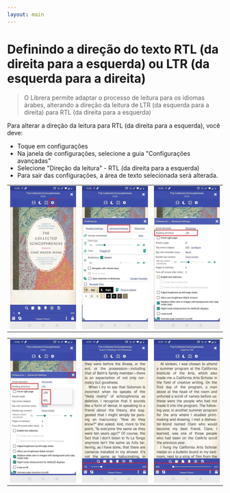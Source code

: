 ```yaml
---
layout: main
---
```


# Definindo a direção do texto RTL (da direita para a esquerda) ou LTR (da esquerda para a direita)


> O Librera permite adaptar o processo de leitura para os idiomas árabes, alterando a direção da leitura de LTR (da esquerda para a direita) para RTL (da direita para a esquerda)


Para alterar a direção da leitura para RTL (da direita para a esquerda), você deve:

* Toque em configurações
* Na janela de configurações, selecione a guia &quot;Configurações avançadas&quot;
* Selecione &quot;Direção da leitura&quot; - RTL (da direita para a esquerda)
* Para sair das configurações, a área de texto selecionada será alterada.

||||
|-|-|-|
|![](1.jpg)|![](2.jpg)|![](3.jpg)|

||||
|-|-|-|
|![](4.jpg)|![](5.jpg)|![](6.jpg)|
